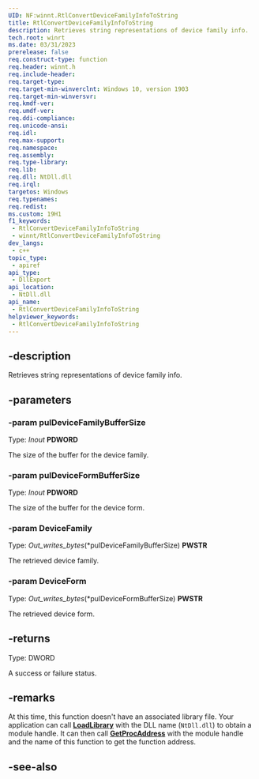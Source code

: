 ```yaml
---
UID: NF:winnt.RtlConvertDeviceFamilyInfoToString
title: RtlConvertDeviceFamilyInfoToString
description: Retrieves string representations of device family info.
tech.root: winrt
ms.date: 03/31/2023
prerelease: false
req.construct-type: function
req.header: winnt.h
req.include-header: 
req.target-type: 
req.target-min-winverclnt: Windows 10, version 1903
req.target-min-winversvr: 
req.kmdf-ver: 
req.umdf-ver: 
req.ddi-compliance: 
req.unicode-ansi: 
req.idl: 
req.max-support: 
req.namespace: 
req.assembly: 
req.type-library: 
req.lib: 
req.dll: NtDll.dll
req.irql:
targetos: Windows
req.typenames: 
req.redist: 
ms.custom: 19H1
f1_keywords:
 - RtlConvertDeviceFamilyInfoToString
 - winnt/RtlConvertDeviceFamilyInfoToString
dev_langs:
 - c++
topic_type:
 - apiref
api_type:
 - DllExport
api_location:
 - NtDll.dll
api_name:
 - RtlConvertDeviceFamilyInfoToString
helpviewer_keywords:
 - RtlConvertDeviceFamilyInfoToString
---
```


## -description

Retrieves string representations of device family info.

## -parameters

### -param pulDeviceFamilyBufferSize

Type: _Inout_ **PDWORD**

The size of the buffer for the device family.

### -param pulDeviceFormBufferSize

Type: _Inout_ **PDWORD**

The size of the buffer for the device form.

### -param DeviceFamily

Type: _Out_writes_bytes_(*pulDeviceFamilyBufferSize) **PWSTR**

The retrieved device family.

### -param DeviceForm

Type: _Out_writes_bytes_(*pulDeviceFormBufferSize) **PWSTR**

The retrieved device form.

## -returns

Type: DWORD

A success or failure status.

## -remarks

At this time, this function doesn't have an associated library file. Your application can call [**LoadLibrary**](/windows/win32/api/libloaderapi/nf-libloaderapi-loadlibrarya) with the DLL name (`NtDll.dll`) to obtain a module handle. It can then call [**GetProcAddress**](/windows/win32/api/libloaderapi/nf-libloaderapi-getprocaddress) with the module handle and the name of this function to get the function address.

## -see-also
